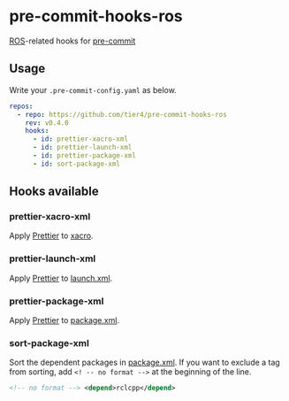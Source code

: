 # pre-commit-hooks-ros

[ROS][]-related hooks for [pre-commit]

## Usage

Write your `.pre-commit-config.yaml` as below.

```yaml
repos:
  - repo: https://github.com/tier4/pre-commit-hooks-ros
    rev: v0.4.0
    hooks:
      - id: prettier-xacro-xml
      - id: prettier-launch-xml
      - id: prettier-package-xml
      - id: sort-package-xml
```

## Hooks available

### prettier-xacro-xml

Apply [Prettier][] to [xacro][].

### prettier-launch-xml

Apply [Prettier][] to [launch.xml][].

### prettier-package-xml

Apply [Prettier][] to [package.xml][].

### sort-package-xml

Sort the dependent packages in [package.xml][].
If you want to exclude a tag from sorting, add `<! -- no format -->` at the beginning of the line.

```xml
<!-- no format --> <depend>rclcpp</depend>
```

<!-- Links -->

[ros]: https://ros.org/
[pre-commit]: https://github.com/pre-commit/pre-commit
[prettier]: https://prettier.io/
[xacro]: http://wiki.ros.org/xacro
[launch.xml]: https://design.ros2.org/articles/roslaunch_xml.html
[package.xml]: https://www.ros.org/reps/rep-0149.html
